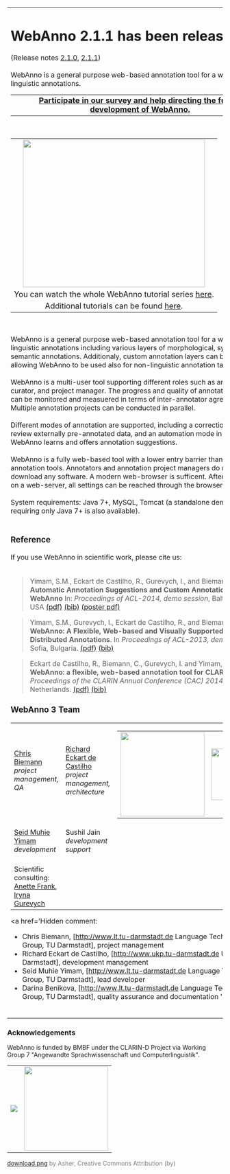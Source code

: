 <table>
<tr>
<td width='100%' valign='top'>
<p>
<h1>WebAnno 2.1.1 has been released!</h1>
(Release notes <a href='ReleaseNotes_2_1_0.md'>2.1.0</a>, <a href='ReleaseNotes_2_1_1.md'>2.1.1</a>)<br>
<br>
WebAnno is a general purpose web-based annotation tool for a wide range of linguistic annotations.</p>

<table width='100%'>
<tr><td align='center'><font size='4'><b> <a href='http://goo.gl/forms/8OYGnVwVub'>Participate in our survey and help directing the future development of WebAnno.</a> </b></font></td></tr>
</table>

<br />

<table width='100%'>
<tr>
<td align='center'><a href='http://www.youtube.com/watch?feature=player_embedded&v=72aaYFmKWM4' target='_blank'><img src='http://img.youtube.com/vi/72aaYFmKWM4/0.jpg' width='425' height=344 /></a></td>
</tr>
<tr><td align='center'><font size='4'>You can watch the whole WebAnno tutorial series  <a href='https://www.youtube.com/watch?v=72aaYFmKWM4&list=PLvYKmi8P7TYdC-7A_VT4td95629aZIwDb'>here</a>.</font></td></tr>
<tr><td align='center'><font size='4'>Additional tutorials can be found <a href='https://code.google.com/p/webanno/wiki/Tutorials'>here</a>.</font></td></tr></table>

<br />

WebAnno is a general purpose web-based annotation tool for a wide range of linguistic annotations including various layers of morphological, syntactical, and semantic annotations. Additionaly, custom annotation layers can be defined, allowing WebAnno to be used also for non-linguistic annotation tasks.<br>
<br>
WebAnno is a multi-user tool supporting different roles such as annotator, curator, and project manager. The progress and quality of annotation projects can be monitored and measuered in terms of inter-annotator agreement. Multiple annotation projects can be conducted in parallel.<br>
<br>
Different modes of annotation are supported, including a correction mode to review externally pre-annotated data, and an automation mode in which WebAnno learns and offers annotation suggestions.<br>
<br>
WebAnno is a fully web-based tool with a lower entry barrier than other annotation tools. Annotators and annotation project managers do not require to download any software. A modern web-browser is sufficent. After installation on a web-server, all settings can be reached through the browser.<br>
<br>
System requirements: Java 7+, MySQL, Tomcat (a standalone demo version requiring only Java 7+ is also available).<br>
<br>
<h3>Reference</h3>

If you use WebAnno in scientific work, please cite us:<br>
<br>
<blockquote>Yimam, S.M., Eckart de Castilho, R., Gurevych, I., and Biemann C. (2014): <b>Automatic Annotation Suggestions and Custom Annotation Layers in WebAnno</b> In: <i>Proceedings of ACL-2014, demo session</i>, Baltimore, MD, USA <a href='https://www.ukp.tu-darmstadt.de/fileadmin/user_upload/Group_UKP/publikationen/2014/ACL2014_WebAnno.pdf'>(pdf)</a> <a href='https://www.ukp.tu-darmstadt.de/publications/details/?no_cache=1&tx_bibtex_pi1%5Bpub_id%5D=TUD-CS-2014-0103#'>(bib)</a> <a href='https://webanno.googlecode.com/svn/files/webanno-acl2014-poster.pdf'>(poster pdf)</a></blockquote>

<blockquote>Yimam, S.M., Gurevych, I., Eckart de Castilho, R., and Biemann C. (2013): <b>WebAnno: A Flexible, Web-based and Visually Supported System for Distributed Annotations</b>. In <i>Proceedings of ACL-2013, demo session</i>, Sofia, Bulgaria. <a href='http://www.ukp.tu-darmstadt.de/fileadmin/user_upload/Group_UKP/publikationen/2013/Yimam_WebAnno_ACL2013demo.pdf'>(pdf)</a> <a href='http://www.ukp.tu-darmstadt.de/publications/details/?no_cache=1&tx_bibtex_pi1%5Bpub_id%5D=TUD-CS-2013-0156&type=99&tx_bibtex_pi1%5Bbibtex%5D=yes'>(bib)</a></blockquote>

<blockquote>Eckart de Castilho, R., Biemann, C., Gurevych, I. and Yimam, S.M. (2014): <b>WebAnno: a flexible, web-based annotation tool for CLARIN</b>. In <i>Proceedings of the CLARIN Annual Conference (CAC) 2014</i>, Soesterberg, Netherlands. <a href='http://www.clarin.eu/sites/default/files/cac2014_submission_6_0.pdf'>(pdf)</a> <a href='https://www.ukp.tu-darmstadt.de/publications/details/?no_cache=1&tx_bibtex_pi1%5Bpub_id%5D=TUD-CS-2014-0985&type=99&tx_bibtex_pi1%5Bbibtex%5D=yes'>(bib)</a></blockquote>

<h3>WebAnno 3 Team</h3>

<p>
<table>
<tr>
<td>
<div><a href='https://www.lt.informatik.tu-darmstadt.de/de/people/prof-dr-chris-biemann/'>Chris Biemann</a></div>
<div><i>project management, QA</i></div>
<br />
</td>
<td>
<div><a href='https://www.ukp.tu-darmstadt.de/people/senior-staff/dr-richard-eckart-de-castilho/'>Richard Eckart de Castilho</a></div>
<div><i>project management, architecture</i></div>
<br />
</td>
<td><table><tr>
<blockquote><td align='center'><img src='https://webanno.googlecode.com/svn/wiki/images/logos/ukp-lab.png' width='196' /></td>
<td align='center'><img src='https://webanno.googlecode.com/svn/wiki/images/logos/lt.png' width='120' /></td>
</tr></table></td>
</tr>
<tr>
<td>
<div><a href='https://www.lt.informatik.tu-darmstadt.de/de/people/seid-muhie-yimam/'>Seid Muhie Yimam</a></div>
<div><i>development</i></div>
<br />
</td>
<td>
<div>Sushil Jain</div>
<div><i>development support</i></div>
<br />
</td>
</tr>
<tr>
<td>
<div>Scientific consulting: <a href='http://www.cl.uni-heidelberg.de/~frank/'>Anette Frank</a>, <a href='https://www.ukp.tu-darmstadt.de/people/group-heads/prof-dr-iryna-gurevych/'>Iryna Gurevych</a></div>
</td>
</tr>
</table>
</p></blockquote>

<a href='Hidden comment: 
* Chris Biemann, [http://www.lt.tu-darmstadt.de Language Technology Group, TU Darmstadt], project management
* Richard Eckart de Castilho, [http://www.ukp.tu-darmstadt.de UKP Lab, TU Darmstadt], development management
* Seid Muhie Yimam, [http://www.lt.tu-darmstadt.de Language Technology Group, TU Darmstadt], lead developer
* Darina Benikova, [http://www.lt.tu-darmstadt.de Language Technology Group, TU Darmstadt], quality assurance and documentation
'></a><br>
<br>
</td>
<td valign='top'>
<table>
<tr align='center'>
<td>
<a href='https://code.google.com/p/webanno/wiki/WebAnnoInstFile'><img src='http://png.findicons.com/files/icons/734/phuzion/128/download.png' /></a><br />
<a href='https://code.google.com/p/webanno/wiki/WebAnnoInstFile'><font size='2'><b>Download WebAnno</b></font></a>
<a href='Hidden comment: 
<a href="https://code.google.com/p/webanno/wiki/UserGuide"><img src="https://webanno.googlecode.com/svn/wiki/images/home.png" width="400"/>

Unknown end tag for </a>

'></a><br>
</td>
</tr>

<tr>
<td>
<b>DEMO:</b> To try WebAnno, login <a href='https://maggie.lt.informatik.tu-darmstadt.de/webanno'>here</a> with username <b>guest</b> and password <b>guest</b>. Create your own project and try all the functionality (compatible with Chrome and Safari).<br>
</td>
</tr>

<tr>
<td>
<wiki:gadget url="http://www.ohloh.net/p/640121/widgets/project_factoids_stats.xml" width="400" height="270" border="1"/><br />
</td>
</tr>

<a href='Hidden comment: 
<tr>
<td valign="middle"><wiki:gadget url="http://www.ohloh.net/p/640121/widgets/project_users_logo.xml" height="43" border="0"/>


Unknown end tag for </td>




Unknown end tag for </tr>


'></a><br>
<br>
<tr>
<td valign='middle'><wiki:gadget url="https://webanno.googlecode.com/svn/wiki/gadgets/WebAnnoTwitterFeedGadget.xml" width="400" height="300" border="1"/><br>
</td>
</tr>
</table>

</td>
</tr>
</table>


### Acknowledgements ###

WebAnno is funded by BMBF under the CLARIN-D Project via Working Group 7 "Angewandte Sprachwissenschaft und Computerlinguistik".

<table width='50%'>
<tr>
<td align='center'><img src='https://webanno.googlecode.com/svn/wiki/images/logos/bmbf.jpg' /></td>
<td align='center'><img src='https://webanno.googlecode.com/svn/wiki/images/logos/clarin-d.png' width='196' /></td>
</tr>
</table>

<font color='gray'>
<a href='http://findicons.com/icon/64873/download?id=65051'>download.png</a> by Asher, Creative Commons Attribution (by)<br>
</font>